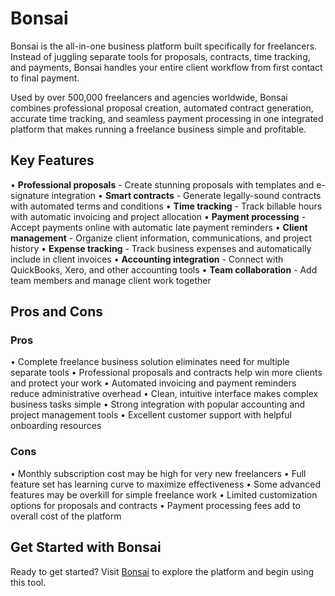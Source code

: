 # Bonsai

Bonsai is the all-in-one business platform built specifically for freelancers. Instead of juggling separate tools for proposals, contracts, time tracking, and payments, Bonsai handles your entire client workflow from first contact to final payment.

Used by over 500,000 freelancers and agencies worldwide, Bonsai combines professional proposal creation, automated contract generation, accurate time tracking, and seamless payment processing in one integrated platform that makes running a freelance business simple and profitable.

## Key Features

• **Professional proposals** - Create stunning proposals with templates and e-signature integration
• **Smart contracts** - Generate legally-sound contracts with automated terms and conditions
• **Time tracking** - Track billable hours with automatic invoicing and project allocation
• **Payment processing** - Accept payments online with automatic late payment reminders
• **Client management** - Organize client information, communications, and project history
• **Expense tracking** - Track business expenses and automatically include in client invoices
• **Accounting integration** - Connect with QuickBooks, Xero, and other accounting tools
• **Team collaboration** - Add team members and manage client work together

## Pros and Cons

### Pros
• Complete freelance business solution eliminates need for multiple separate tools
• Professional proposals and contracts help win more clients and protect your work
• Automated invoicing and payment reminders reduce administrative overhead
• Clean, intuitive interface makes complex business tasks simple
• Strong integration with popular accounting and project management tools
• Excellent customer support with helpful onboarding resources

### Cons
• Monthly subscription cost may be high for very new freelancers
• Full feature set has learning curve to maximize effectiveness
• Some advanced features may be overkill for simple freelance work
• Limited customization options for proposals and contracts
• Payment processing fees add to overall cost of the platform

## Get Started with Bonsai

Ready to get started? Visit [Bonsai](https://www.hellobonsai.com) to explore the platform and begin using this tool.
